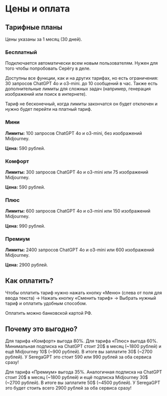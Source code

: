 # Цены и оплата

## Тарифные планы

Цены указаны за 1 месяц (30 дней).

### Бесплатный

Подключается автоматически всем новым пользователям. Нужен для того чтобы попробовать Серёгу в деле.

Доступны все функции, как и на других тарифах, но есть ограничения:
30 запросов ChatGPT 4o и o3-mini.
до 10 сообщений в час.
Также есть дополнительные лимиты для сложных задач (например, генерация изображений или поиск в интернете).

Тариф не бесконечный, когда лимиты закончатся он будет отключен и нужно будет перейти на платный тариф.

### Мини

**Лимиты:**
100 запросов ChatGPT 4o и o3-mini, без изображений Midjourney.

**Цена:** 
590 рублей.

### Комфорт

**Лимиты:**
300 запросов ChatGPT 4o и o3-mini или 75 изображений Midjourney.

**Цена:** 
590 рублей.

### Плюс

**Лимиты:**
600 запросов ChatGPT 4o и o3-mini или 150 изображений Midjourney.

**Цена:** 
990 рублей.

### Премиум

**Лимиты:**
2400 запросов ChatGPT 4o и o3-mini или 600 изображений Midjourney.

**Цена:** 
2900 рублей.

## Как оплатить?

Чтобы оплатить тариф нужно нажать кнопку «Меню» (слева от поля для ввода текста) → Нажать кнопку «Сменить тариф» → Выбрать нужный тариф и оплатить удобным способом.

Оплатить можно банковской картой РФ.

## Почему это выгодно?

Для тарифа «Комфорт» выгода 80%. Для тарифа «Плюс» выгода 60%. Минимальная подписка на ChatGPT стоит 20$ в месяц (~1800 рублей) и ещё Midjourney 10$ (~900 рублей). В итоге вы заплатите 30$ (~2700 рублей). У SeregaGPT это стоит 590 или 990 рублей за оба сервиса сразу!

Для тарифа «Премиум» выгода 35%. Аналогичная подписка на ChatGPT стоит 20$ в месяц (~1800 рублей) и ещё подписка Midjourney 30$ (~2700 рублей). В итоге вы заплатите 50$ (~4500 рублей). У SeregaGPT это будет стоить всего 2900 рублей за оба сервиса сразу!
